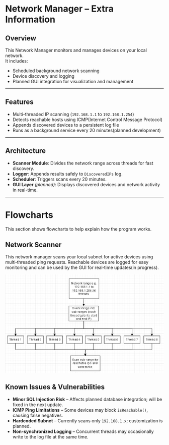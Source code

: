 # Network Manager – Extra Information

## Overview
This Network Manager monitors and manages devices on your local network.  
It includes:
- Scheduled background network scanning
- Device discovery and logging
- Planned GUI integration for visualization and management

---

## Features
- Multi-threaded IP scanning (`192.168.1.1` to `192.168.1.254`)
- Detects reachable hosts using ICMP(Internet Control Message Protocol)
- Appends discovered devices to a persistent log file
- Runs as a background service every 20 minutes(planned development)

---

## Architecture
- **Scanner Module**: Divides the network range across threads for fast discovery.
- **Logger**: Appends results safely to `DiscoveredIPs` log.
- **Scheduler**: Triggers scans every 20 minutes.
- **GUI Layer** *(planned)*: Displays discovered devices and network activity in real-time.

---

# Flowcharts
This section shows flowcharts to help explain how the program works.
## Network Scanner 
This network manager scans your local subnet for active devices using multi‑threaded ping requests.
Reachable devices are logged for easy monitoring and can be used by the GUI for real‑time updates(in progress).
<p align="center">
  <img src="images/Flowcharts/IPScan.JPG" alt="IP Scanner" />
</p>

## Known Issues & Vulnerabilities
- **Minor SQL Injection Risk** – Affects planned database integration; will be fixed in the next update.
- **ICMP Ping Limitations** – Some devices may block `isReachable()`, causing false negatives.
- **Hardcoded Subnet** – Currently scans only `192.168.1.x`; customization is planned.
- **Non-synchronized Logging** – Concurrent threads may occasionally write to the log file at the same time.
